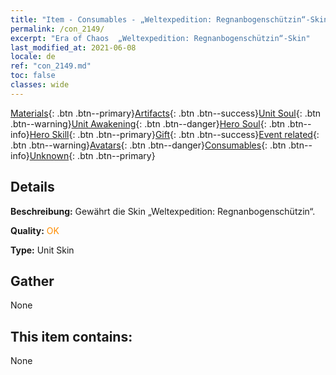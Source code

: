 ```yaml
---
title: "Item - Consumables - „Weltexpedition: Regnanbogenschützin“-Skin"
permalink: /con_2149/
excerpt: "Era of Chaos  „Weltexpedition: Regnanbogenschützin“-Skin"
last_modified_at: 2021-06-08
locale: de
ref: "con_2149.md"
toc: false
classes: wide
---
```

 [Materials](/ItemsDE/){: .btn .btn--primary}[Artifacts](/ItemsDE/Artifacts/){: .btn .btn--success}[Unit Soul](/ItemsDE/UnitSoul/){: .btn .btn--warning}[Unit Awakening](/ItemsDE/UnitAwakening/){: .btn .btn--danger}[Hero Soul](/ItemsDE/HeroSoul/){: .btn .btn--info}[Hero Skill](/ItemsDE/HeroSkill/){: .btn .btn--primary}[Gift](/ItemsDE/Gift/){: .btn .btn--success}[Event related](/ItemsDE/Events/){: .btn .btn--warning}[Avatars](/ItemsDE/Avatars/){: .btn .btn--danger}[Consumables](/ItemsDE/Consumables/){: .btn .btn--info}[Unknown](/ItemsDE/Unknown/){: .btn .btn--primary}

## Details
 **Beschreibung:** Gewährt die Skin „Weltexpedition: Regnanbogenschützin“.

 **Quality:** <span style="color: #FF8C00">OK</span>

 **Type:** Unit Skin

## Gather

  None

## This item contains:

  None

